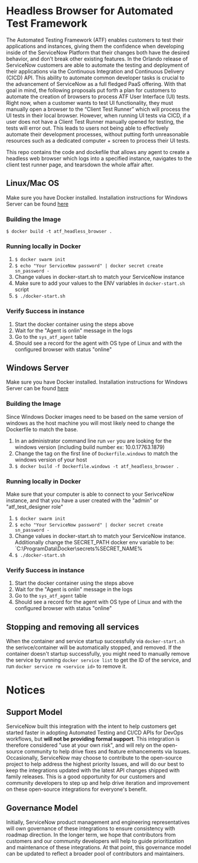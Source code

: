 # Headless Browser for Automated Test Framework

The Automated Testing Framework (ATF) enables customers to test their applications and instances, giving them the confidence 
when developing inside of the ServiceNow Platform that their changes both have the desired behavior, and don’t break other 
existing features. In the Orlando release of ServiceNow customers are able to automate the testing and deployment of their 
applications via the Continuous Integration and Continuous Delivery (CICD) API. This ability to automate common developer tasks 
is crucial to the advancement of ServiceNow as a full fledged PaaS offering. With that goal in mind, the following proposals 
put forth a plan for customers to automate the creation of browsers to process ATF User Interface (UI) tests. 
Right now, when a customer wants to test UI functionality, they must manually open a browser to the “Client Test Runner” 
which will process the UI tests in their local browser. However, when running UI tests via CICD, if a user does not have 
a Client Test Runner manually opened for testing, the tests will error out. This leads to users not being able to effectively 
automate their development processes, without putting forth unreasonable resources such as a dedicated computer + screen to process their UI tests.

This repo contains the code and dockefile that allows any agent to create a headless web browser which 
logs into a specified instance, navigates to the client test runner page, and tearsdown the whole affair after.

## Linux/Mac OS

Make sure you have Docker installed. Installation instructions for Windows Server can be found [here](https://docs.docker.com/get-docker/)

### Building the Image
`$ docker build -t atf_headless_browser .`

### Running locally in Docker
1. `$ docker swarm init`
2. `$ echo "Your ServiceNow password" | docker secret create sn_password -`
3. Change values in docker-start.sh to match your ServiceNow instance
4. Make sure to add your values to the ENV variables in `docker-start.sh` script
5. `$ ./docker-start.sh`

### Verify Success in instance
1. Start the docker container using the steps above
2. Wait for the "Agent is onlin" message in the logs
3. Go to the `sys_atf_agent` table
4. Should see a record for the agent with OS type of Linux and with the configured browser with status "online"

## Windows Server

Make sure you have Docker installed. Installation instructions for Windows Server can be found [here](https://docs.microsoft.com/en-us/virtualization/windowscontainers/quick-start/set-up-environment?tabs=Windows-Server#install-docker)

### Building the Image
Since Windows Docker images need to be based on the same version of windows as the host machine you will most likely need 
to change the Dockerfile to match the base. 
1. In an administrator command line run `ver` you are looking for the windows version (including build number ex: 10.0.17763.1879)
2. Change the tag on the first line of `Dockerfile.windows` to match the windows version of your host
2. `$ docker build -f Dockerfile.windows -t atf_headless_browser .`

### Running locally in Docker

Make sure that your computer is able to connect to your SerivceNow instance, and that
you have a user created with the "admin" or "atf_test_designer role"

1. `$ docker swarm init`
2. `$ echo "Your ServiceNow password" | docker secret create sn_password -`
3. Change values in docker-start.sh to match your ServiceNow instance. Additionally change the SECRET_PATH docker env variable to be: `C:\ProgramData\Docker\secrets\%SECRET_NAME%
3. `$ ./docker-start.sh`

### Verify Success in instance
1. Start the docker container using the steps above
2. Wait for the "Agent is onlin" message in the logs
3. Go to the `sys_atf_agent` table
4. Should see a record for the agent with OS type of Linux and with the configured browser with status "online"

## Stopping and removing all services

When the container and service startup successfully via `docker-start.sh` the serivce/container will be automatically 
stopped, and removed. If the container doesn't startup successfully, you might need to manually remove the service by 
running `docker service list` to get the ID of the service, and run `docker service rm <service id>` to remove it.

# Notices

## Support Model

ServiceNow built this integration with the intent to help customers get started faster in adopting Automated Testing and CI/CD APIs for DevOps workflows, but __will not be providing formal support__. This integration is therefore considered "use at your own risk", and will rely on the open-source community to help drive fixes and feature enhancements via Issues. Occasionally, ServiceNow may choose to contribute to the open-source project to help address the highest priority Issues, and will do our best to keep the integrations updated with the latest API changes shipped with family releases. This is a good opportunity for our customers and community developers to step up and help drive iteration and improvement on these open-source integrations for everyone's benefit. 

## Governance Model

Initially, ServiceNow product management and engineering representatives will own governance of these integrations to ensure consistency with roadmap direction. In the longer term, we hope that contributors from customers and our community developers will help to guide prioritization and maintenance of these integrations. At that point, this governance model can be updated to reflect a broader pool of contributors and maintainers. 